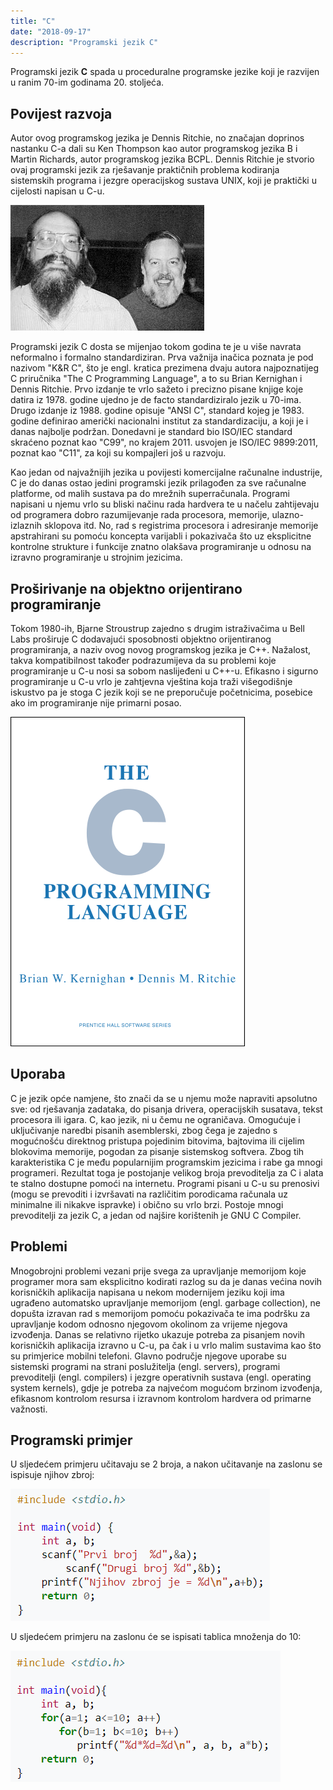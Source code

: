 ```yaml
---
title: "C"
date: "2018-09-17"
description: "Programski jezik C"
---
```


Programski jezik **C** spada u proceduralne programske jezike koji je razvijen u ranim 70-im godinama 20. stoljeća.



## Povijest razvoja

Autor ovog programskog jezika je Dennis Ritchie, no značajan doprinos nastanku C-a dali su Ken Thompson kao autor programskog jezika B i Martin Richards, autor programskog jezika BCPL. Dennis Ritchie je stvorio ovaj programski jezik za rješavanje praktičnih problema kodiranja sistemskih programa i jezgre operacijskog sustava UNIX, koji je praktički u cijelosti napisan u C-u.


![Dennis Ritchie i Ken Thompson](../images/blog/Ken_Thompson_and_Dennis_Ritchie--1973.jpg)

Programski jezik C dosta se mijenjao tokom godina te je u više navrata neformalno i formalno standardiziran. Prva važnija inačica poznata je pod nazivom "K&R C", što je engl. kratica prezimena dvaju autora najpoznatijeg C priručnika "The C Programming Language", a to su Brian Kernighan i Dennis Ritchie. Prvo izdanje te vrlo sažeto i precizno pisane knjige koje datira iz 1978. godine ujedno je de facto standardiziralo jezik u 70-ima. Drugo izdanje iz 1988. godine opisuje "ANSI C", standard kojeg je 1983. godine definirao američki nacionalni institut za standardizaciju, a koji je i danas najbolje podržan. Donedavni je standard bio ISO/IEC standard skraćeno poznat kao "C99", no krajem 2011. usvojen je ISO/IEC 9899:2011, poznat kao "C11", za koji su kompajleri još u razvoju.

Kao jedan od najvažnijih jezika u povijesti komercijalne računalne industrije, C je do danas ostao jedini programski jezik prilagođen za sve računalne platforme, od malih sustava pa do mrežnih superračunala. Programi napisani u njemu vrlo su bliski načinu rada hardvera te u načelu zahtijevaju od programera dobro razumijevanje rada procesora, memorije, ulazno-izlaznih sklopova itd. No, rad s registrima procesora i adresiranje memorije apstrahirani su pomoću koncepta varijabli i pokazivača što uz eksplicitne kontrolne strukture i funkcije znatno olakšava programiranje u odnosu na izravno programiranje u strojnim jezicima.



## Proširivanje na objektno orijentirano programiranje

Tokom 1980-ih, Bjarne Stroustrup zajedno s drugim istraživačima u Bell Labs proširuje C dodavajući sposobnosti objektno orijentiranog programiranja, a naziv ovog novog programskog jezika je C++. Nažalost, takva kompatibilnost također podrazumijeva da su problemi koje programiranje u C-u nosi sa sobom naslijeđeni u C++-u. Efikasno i sigurno programiranje u C-u vrlo je zahtjevna vještina koja traži višegodišnje iskustvo pa je stoga C jezik koji se ne preporučuje početnicima, posebice ako im programiranje nije primarni posao.


![Prvo izdanje knjige Programski jezik C, autora Kernigan, Ritchie](../images/blog/The_C_Programming_Language,_First_Edition_Cover.png)



## Uporaba

C je jezik opće namjene, što znači da se u njemu može napraviti apsolutno sve: od rješavanja zadataka, do pisanja drivera, operacijskih susatava, tekst procesora ili igara. C, kao jezik, ni u čemu ne ograničava. Omogućuje i uključivanje naredbi pisanih asemblerski, zbog čega je zajedno s mogućnošću direktnog pristupa pojedinim bitovima, bajtovima ili cijelim blokovima memorije, pogodan za pisanje sistemskog softvera. Zbog tih karakteristika C je među popularnijim programskim jezicima i rabe ga mnogi programeri. Rezultat toga je postojanje velikog broja prevoditelja za C i alata te stalno dostupne pomoći na internetu. Programi pisani u C-u su prenosivi (mogu se prevoditi i izvršavati na različitim porodicama računala uz minimalne ili nikakve ispravke) i obično su vrlo brzi. Postoje mnogi prevoditelji za jezik C, a jedan od najšire korištenih je GNU C Compiler.



## Problemi

Mnogobrojni problemi vezani prije svega za upravljanje memorijom koje programer mora sam eksplicitno kodirati razlog su da je danas većina novih korisničkih aplikacija napisana u nekom modernijem jeziku koji ima ugrađeno automatsko upravljanje memorijom (engl. garbage collection), ne dopušta izravan rad s memorijom pomoću pokazivača te ima podršku za upravljanje kodom odnosno njegovom okolinom za vrijeme njegova izvođenja. Danas se relativno rijetko ukazuje potreba za pisanjem novih korisničkih aplikacija izravno u C-u, pa čak i u vrlo malim sustavima kao što su primjerice mobilni telefoni. Glavno područje njegove uporabe su sistemski programi na strani poslužitelja (engl. servers), programi prevoditelji (engl. compilers) i jezgre operativnih sustava (engl. operating system kernels), gdje je potreba za najvećom mogućom brzinom izvođenja, efikasnom kontrolom resursa i izravnom kontrolom hardvera od primarne važnosti.



## Programski primjer

U sljedećem primjeru učitavaju se 2 broja, a nakon učitavanje na zaslonu se ispisuje njihov zbroj:

!["Zbroj"](../images/blog/programskikod12.png)



U sljedećem primjeru na zaslonu će se ispisati tablica množenja do 10:

!["Mnozenje"](../images/blog/programskikod11.png)